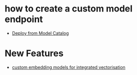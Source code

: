 # how to create a custom model endpoint 
- [Deploy from Model Catalog](https://learn.microsoft.com/en-us/azure/machine-learning/concept-model-catalog?view=azureml-api-2#model-deployment-managed-compute-and-serverless-api-pay-as-you-go)


# New Features
- [custom embedding models for integrated vectorisation](https://learn.microsoft.com/en-us/azure/search/vector-search-integrated-vectorization-ai-studio?tabs=inference-text)